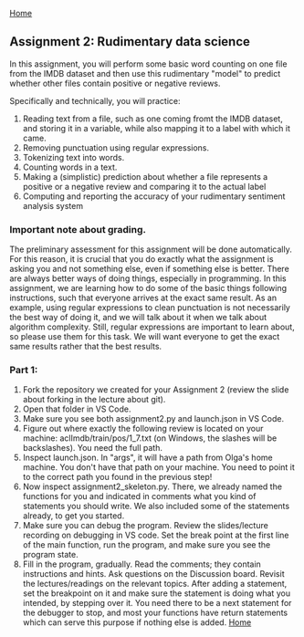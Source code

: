 [Home](../index.md)

## Assignment 2: Rudimentary data science

In this assignment, you will perform some basic word counting on one 
file from the IMDB dataset and then use this rudimentary "model" to predict whether other files contain positive or negative reviews.

Specifically and technically, you will practice:
1. Reading text from a file, such as one coming fromt the IMDB dataset, and storing it in a variable, while also mapping it to a label with which it came.
2. Removing punctuation using regular expressions.
3. Tokenizing text into words.
4. Counting words in a text.
5. Making a (simplistic) prediction about whether a file represents a positive or a negative review and comparing it to the actual label
6. Computing and reporting the accuracy of your rudimentary sentiment analysis system

### Important note about grading.
The preliminary assessment for this assignment will be done automatically. For this reason, it is crucial that you do exactly what the assignment is asking you and not something else,
even if something else is better. There are always better ways of doing things, especially in programming. In this assignment, we are learning how to do some of the basic things
following instructions, such that everyone arrives at the exact same result. As an example, using regular expressions to clean punctuation is not necessarily the best way of doing it, and we will talk about it when we talk about algorithm complexity. Still, regular expressions are important to learn about, so please use them for this task. We will want everyone to get the exact same results rather that the best results.

### Part 1: 
1. Fork the repository we created for your Assignment 2 (review the slide about forking in the lecture about git). 
2. Open that folder in VS Code.
3. Make sure you see both assignment2.py and launch.json in VS Code.
4. Figure out where exactly the following review is located on your machine: aclImdb/train/pos/1_7.txt (on Windows, the slashes will be backslashes). You need the full path.
5. Inspect launch.json. In "args", it will have a path from Olga's home machine. You don't have that path on your machine. You need to point it to the correct path you found in the previous step! 
6. Now inspect assignment2_skeleton.py. There, we already named the functions for you and indicated in comments what you kind of statements you should write. We also included some of the statements already, to get you started.
7. Make sure you can debug the program. Review the slides/lecture recording on debugging in VS code. Set the break point at the first line of the main function, run the program, and make sure you see the program state.
8. Fill in the program, gradually. Read the comments; they contain instructions and hints. Ask questions on the Discussion board. Revisit the lectures/readings on the relevant topics. After adding a statement, set the breakpoint on it and make sure the statement is doing what you intended, by stepping over it. You need there to be a next statement for the debugger to stop, and most your functions have return statements which can serve this purpose if nothing else is added.
[Home](../index.md)
